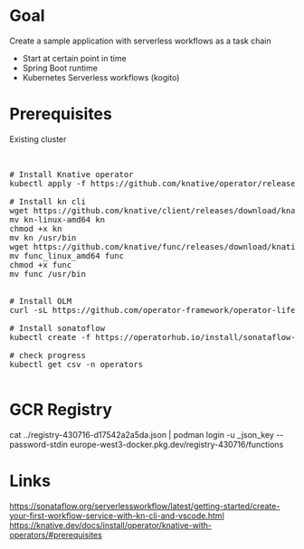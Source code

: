 # Goal

Create a sample application with serverless workflows as a task chain
- Start at certain point in  time
- Spring Boot runtime
- Kubernetes Serverless workflows (kogito)


# Prerequisites

Existing cluster

<pre>


# Install Knative operator
kubectl apply -f https://github.com/knative/operator/releases/download/knative-v1.14.5/operator.yaml

# Install kn cli
wget https://github.com/knative/client/releases/download/knative-v1.15.0/kn-linux-amd64
mv kn-linux-amd64 kn
chmod +x kn
mv kn /usr/bin
wget https://github.com/knative/func/releases/download/knative-v1.15.0/func_linux_amd64
mv func_linux_amd64 func
chmod +x func
mv func /usr/bin


# Install OLM
curl -sL https://github.com/operator-framework/operator-lifecycle-manager/releases/download/v0.28.0/install.sh | bash -s v0.28.0

# Install sonatoflow
kubectl create -f https://operatorhub.io/install/sonataflow-operator.yaml

# check progress
kubectl get csv -n operators

</pre>


# GCR Registry
cat ../registry-430716-d17542a2a5da.json | podman login -u _json_key --password-stdin europe-west3-docker.pkg.dev/registry-430716/functions



# Links
https://sonataflow.org/serverlessworkflow/latest/getting-started/create-your-first-workflow-service-with-kn-cli-and-vscode.html
https://knative.dev/docs/install/operator/knative-with-operators/#prerequisites
